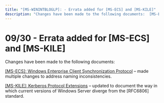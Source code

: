 ```yaml
---
title: "[MS-WININTBLOGLP]: - Errata added for [MS-ECS] and [MS-KILE]"
description: "Changes have been made to the following documents:  [MS-ECS]: Windows Enterprise Client Synchronization Protocol – made multiple changes to"
---
```


# 09/30 - Errata added for [MS-ECS] and [MS-KILE]

<p> </p>
<p>Changes have been made to the following documents:</p>

<p><span><a href="/openspecs/windows_protocols/MS-WINERRATA/14723ac7-a367-468d-9c69-947e2edcc8e8">[MS-ECS]:
Windows Enterprise Client Synchronization Protocol</a></span> – made multiple
changes to address naming inconsistencies.</p>

<p><span><a href="/openspecs/windows_protocols/MS-KILE/2a32282e-dd48-4ad9-a542-609804b02cc9">[MS-KILE]:
Kerberos Protocol Extensions</a></span> – updated to document the way in which
current versions of Windows Server diverge from the [RFC6806] standard.</p>


                